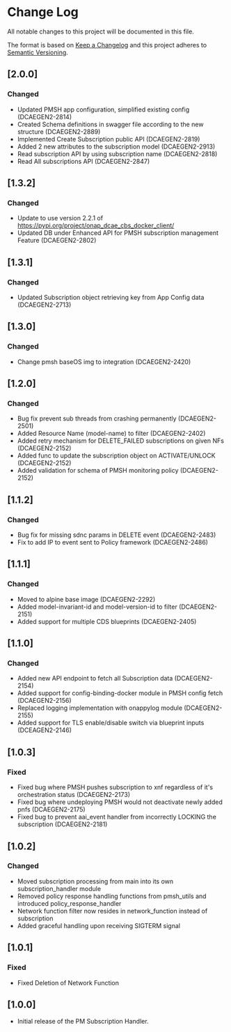 # Change Log

All notable changes to this project will be documented in this file.

The format is based on [Keep a Changelog](http://keepachangelog.com/)
and this project adheres to [Semantic Versioning](http://semver.org/).

## [2.0.0]
### Changed
* Updated PMSH app configuration, simplified existing config (DCAEGEN2-2814)
* Created Schema definitions in swagger file according to the new structure (DCAEGEN2-2889)
* Implemented Create Subscription public API (DCAEGEN2-2819)
* Added 2 new attributes to the subscription model (DCAEGEN2-2913)
* Read subscription API by using subscription name (DCAEGEN2-2818)
* Read All subscriptions API  (DCAEGEN2-2847)

## [1.3.2]
### Changed
* Update to use version 2.2.1 of https://pypi.org/project/onap_dcae_cbs_docker_client/
* Updated DB under Enhanced API for PMSH subscription management Feature (DCAEGEN2-2802) 

## [1.3.1]
### Changed
* Updated Subscription object retrieving key from App Config data (DCAEGEN2-2713)

## [1.3.0]
### Changed
* Change pmsh baseOS img to integration (DCAEGEN2-2420)

## [1.2.0]
### Changed
* Bug fix prevent sub threads from crashing permanently (DCAEGEN2-2501)
* Added Resource Name (model-name) to filter (DCAEGEN2-2402)
* Added retry mechanism for DELETE_FAILED subscriptions on given NFs (DCAEGEN2-2152)
* Added func to update the subscription object on ACTIVATE/UNLOCK (DCAEGEN2-2152)
* Added validation for schema of PMSH monitoring policy (DCAEGEN2-2152)

## [1.1.2]
### Changed
* Bug fix for missing sdnc params in DELETE event (DCAEGEN2-2483)
* Fix to add IP to event sent to Policy framework (DCAEGEN2-2486)

## [1.1.1]
### Changed
* Moved to alpine base image (DCAEGEN2-2292)
* Added model-invariant-id and model-version-id to filter (DCAEGEN2-2151)
* Added support for multiple CDS blueprints (DCAEGEN2-2405) 

## [1.1.0]
### Changed
* Added new API endpoint to fetch all Subscription data (DCAEGEN2-2154)
* Added support for config-binding-docker module in PMSH config fetch (DCAEGEN2-2156)
* Replaced logging implementation with onappylog module (DCAEGEN2-2155)
* Added support for TLS enable/disable switch via blueprint inputs (DCEAGEN2-2146)

## [1.0.3]
### Fixed
* Fixed bug where PMSH pushes subscription to xnf regardless of it's orchestration status (DCAEGEN2-2173)
* Fixed bug where undeploying PMSH would not deactivate newly added pnfs (DCAEGEN2-2175)
* Fixed bug to prevent aai_event handler from incorrectly LOCKING the subscription (DCAEGEN2-2181)

## [1.0.2]
### Changed
* Moved subscription processing from main into its own subscription_handler module
* Removed policy response handling functions from pmsh_utils and introduced policy_response_handler
* Network function filter now resides in network_function instead of subscription
* Added graceful handling upon receiving SIGTERM signal

## [1.0.1]
### Fixed
* Fixed Deletion of Network Function 

## [1.0.0]

* Initial release of the PM Subscription Handler.
